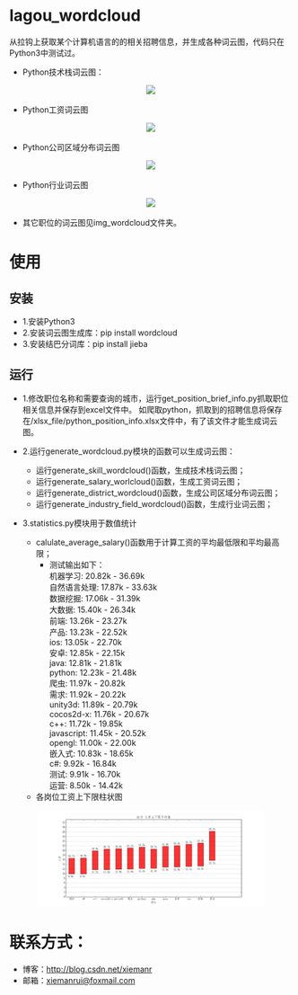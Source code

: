 # lagou_wordcloud
从拉钩上获取某个计算机语言的的相关招聘信息，并生成各种词云图，代码只在Python3中测试过。

* Python技术栈词云图：
<div align=center><img src="img_wordcloud/python_skill_wordcloud.png" width = "50%" /></div>

* Python工资词云图
<div align=center><img src="img_wordcloud/python_salary_wordcloud.png" width = "50%" /></div>

* Python公司区域分布词云图
<div align=center><img src="img_wordcloud/python_district_wordcloud.png" width = "50%" /></div>

* Python行业词云图
 <div align=center><img src="img_wordcloud/python_industry_field_wordcloud.png" width = "50%" /></div>

* 其它职位的词云图见img_wordcloud文件夹。

# 使用
## 安装
* 1.安装Python3
* 2.安装词云图生成库：pip install wordcloud
* 3.安装结巴分词库：pip install jieba

## 运行
* 1.修改职位名称和需要查询的城市，运行get_position_brief_info.py抓取职位相关信息并保存到excel文件中。
  如爬取python，抓取到的招聘信息将保存在/xlsx_file/python_position_info.xlsx文件中，有了该文件才能生成词云图。

* 2.运行generate_wordcloud.py模块的函数可以生成词云图：
   * 运行generate_skill_wordcloud()函数，生成技术栈词云图；
   * 运行generate_salary_worlcloud()函数，生成工资词云图；
   * 运行generate_district_wordcloud()函数，生成公司区域分布词云图；
   * 运行generate_industry_field_wordcloud()函数，生成行业词云图；

* 3.statistics.py模块用于数值统计
   * calulate_average_salary()函数用于计算工资的平均最低限和平均最高限；
     * 测试输出如下：  
     机器学习: 20.82k - 36.69k   
自然语言处理: 17.87k - 33.63k   
数据挖掘: 17.06k - 31.39k   
大数据: 15.40k - 26.34k   
前端: 13.26k - 23.27k  
产品: 13.23k - 22.52k  
ios: 13.05k - 22.70k  
安卓: 12.85k - 22.15k  
java: 12.81k - 21.81k  
python: 12.23k - 21.48k  
爬虫: 11.97k - 20.82k  
需求: 11.92k - 20.22k  
unity3d: 11.89k - 20.79k  
cocos2d-x: 11.76k - 20.67k  
c++: 11.72k - 19.85k  
javascript: 11.45k - 20.52k  
opengl: 11.00k - 22.00k  
嵌入式: 10.83k - 18.65k  
c#: 9.92k - 16.84k  
测试: 9.91k - 16.70k  
运营: 8.50k - 14.42k    
   * 各岗位工资上下限柱状图
<div align=center><img src="img_wordcloud/salary_histogram.png" width = "80%" /></div>

   
# 联系方式：
  * 博客：http://blog.csdn.net/xiemanr
  * 邮箱：xiemanrui@foxmail.com